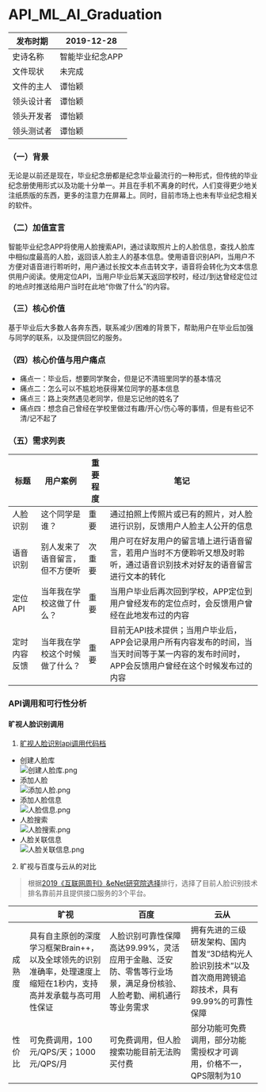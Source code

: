 # API_ML_AI_Graduation

|   发布时期  |   2019-12-28  |
| --- | --- |
| 史诗名称    |  智能毕业纪念APP   |
|  文件现状   |  未完成  |
|  文件的主人   |  谭怡颖   |
|  领头设计者   |   谭怡颖  |
|  领头开发者   |  谭怡颖   |
|  领头测试者   |  谭怡颖   |  

### （一）背景  
无论是以前还是现在，毕业纪念册都是纪念毕业最流行的一种形式，但传统的毕业纪念册使用形式以及功能十分单一。并且在手机不离身的时代，人们变得更少地关注纸质版的东西，更多的注意力在屏幕上。同时，目前市场上也未有毕业纪念相关的软件。  

### （二）加值宣言  
智能毕业纪念APP将使用人脸搜索API，通过读取照片上的人脸信息，查找人脸库中相似度最高的人脸，返回该人脸主人的基本信息。使用语音识别API，当用户不方便对语音进行聆听时，用户通过长按文本点击转文字，语音将会转化为文本信息供用户阅读。使用定位API，当用户毕业后某天返回学校时，经过/到达曾经定位过的地点时推送给用户当时在此地“你做了什么”的内容。  

### （三）核心价值  
基于毕业后大多数人各奔东西，联系减少/困难的背景下，帮助用户在毕业后加强与同学的联系，以及提供回忆的服务。  

### （四）核心价值与用户痛点
- 痛点一：毕业后，想要同学聚会，但是记不清班里同学的基本情况
- 痛点二：怎么可以不尴尬地获得某位同学的基本信息
- 痛点三：路上突然遇见老同学，但是忘记他的姓名了
- 痛点四：想念自己曾经在学校里做过有趣/开心/伤心等的事情，但是有些记不清/记不起了  

### （五）需求列表    
| 标题 | 用户案例 | 重要程度 | 笔记 |
| ---- | -------- | -------- | ---- |
|  人脸识别    |    这个同学是谁？      |    重要      |  通过拍照上传照片或已有的照片，对人脸进行识别，反馈用户人脸主人公开的信息    |
|   语音识别   |   别人发来了语音留言，但不方便听       |    次重要      |  用户可在好友用户的留言墙上进行语音留言，若用户当时不方便聆听又想及时聆听，通过语音识别技术对好友的语音留言进行文本的转化   |
|   定位API   |    当年我在学校这做了什么？      |    重要      |  当用户毕业后再次回到学校，APP定位到用户曾经发布的定位点时，会反馈用户曾经在此地发布过的内容    |
|   定时内容反馈   |    当年我在学校这个时候做了什么？      |    重要      |  目前无API技术提供；当用户毕业后，APP会记录用户所有内容发布的时间，当当天时间等于某一内容的发布时间时，APP会反馈用户曾经在这个时候发布过的内容    |



### API调用和可行性分析  
#### 旷视人脸识别调用
1. [旷视人脸识别api调用代码档](https://gitee.com/VirginiaT/yearbook/blob/master/face%20%20%E4%BA%BA%E8%84%B8%E6%90%9C%E7%B4%A2.ipynb)  
- 创建人脸库  
![](https://images.gitee.com/uploads/images/2019/1201/183153_e95ab76e_1648197.png "创建人脸库.png")  
- 添加人脸  
![](https://images.gitee.com/uploads/images/2019/1201/183309_c20e7697_1648197.png "添加人脸.png")  
- 添加人脸信息  
![](https://images.gitee.com/uploads/images/2019/1201/183647_a4d41104_1648197.png "人脸信息.png")  
- 人脸搜索  
![](https://images.gitee.com/uploads/images/2019/1201/183710_1fa7a307_1648197.png "人脸搜索.png")  
- 人脸关联信息  
![](https://images.gitee.com/uploads/images/2019/1201/183750_86609835_1648197.png "人脸关联信息.png")  

2. 旷视与百度与云从的对比  
> 根据[2019《互联网周刊》&eNet研究院选择](http://www.enet.com.cn/article/2019/1031/A201910311029320.html)排行，选择了目前人脸识别技术排名靠前并且提供接口服务的3个平台。  

|        | 旷视 | 百度 | 云从 |
| ------ | ---- | ---- | ---- |
| 成熟度 |  具有自主原创的深度学习框架Brain++，以及全球领先的识别准确率，处理速度上缩短在1秒内，支持高并发承载与高可用性保证   |  人脸识别可靠性保障高达99.99%，灵活应用于金融、泛安防、零售等行业场景，满足身份核验、人脸考勤、闸机通行等业务需求    |  拥有先进的三级研发架构、国内首发“3D结构光人脸识别技术”以及首次商用跨镜追踪技术，具有99.99%的可靠性保障    |
| 性价比 |  可免费调用，100元/QPS/天；1000元/QPS/月    |   可免费调用，但人脸搜索功能目前无法购买付费   |   部分功能可免费调用，部分功能需授权才可调用，价格不一，QPS限制为10  |





